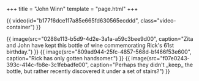+++
title = "John Winn"
template = "page.html"
+++

{{ video(id="b177f6dce117a85e665fd630565ecddd", class="video-container") }}

<div class="image-grid">
    {{ image(src="0288e113-b5d9-4d2e-3a1a-a59c3bee9d00", caption="Zita and John have kept this bottle of wine commemorating Rick's 61st birthday.") }}
    {{ image(src="809ad944-25fc-4857-568d-bf466f53e600", caption="Rick has only gotten handsomer.") }}
    {{ image(src="f07e0243-393c-414c-fb8e-3c1febadfe00", caption="Perhaps they didn't _keep_ the bottle, but rather recently discovered it under a set of stairs?") }}
</div>
